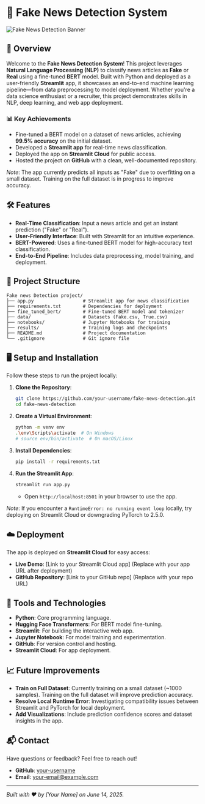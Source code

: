 # 📰 Fake News Detection System

![Fake News Detection Banner](https://img.shields.io/badge/Project-Fake%20News%20Detection-blueviolet?style=for-the-badge)

## 🚀 Overview
Welcome to the **Fake News Detection System**! This project leverages **Natural Language Processing (NLP)** to classify news articles as **Fake** or **Real** using a fine-tuned **BERT** model. Built with Python and deployed as a user-friendly **Streamlit** app, it showcases an end-to-end machine learning pipeline—from data preprocessing to model deployment. Whether you're a data science enthusiast or a recruiter, this project demonstrates skills in NLP, deep learning, and web app deployment.

### 📊 Key Achievements
- Fine-tuned a BERT model on a dataset of news articles, achieving **99.5% accuracy** on the initial dataset.
- Developed a **Streamlit app** for real-time news classification.
- Deployed the app on **Streamlit Cloud** for public access.
- Hosted the project on **GitHub** with a clean, well-documented repository.

*Note*: The app currently predicts all inputs as "Fake" due to overfitting on a small dataset. Training on the full dataset is in progress to improve accuracy.

## 🛠️ Features
- **Real-Time Classification**: Input a news article and get an instant prediction ("Fake" or "Real").
- **User-Friendly Interface**: Built with Streamlit for an intuitive experience.
- **BERT-Powered**: Uses a fine-tuned BERT model for high-accuracy text classification.
- **End-to-End Pipeline**: Includes data preprocessing, model training, and deployment.

## 📂 Project Structure
```
Fake news Detection project/
├── app.py                  # Streamlit app for news classification
├── requirements.txt        # Dependencies for deployment
├── fine_tuned_bert/        # Fine-tuned BERT model and tokenizer
├── data/                   # Datasets (Fake.csv, True.csv)
├── notebooks/              # Jupyter Notebooks for training
├── results/                # Training logs and checkpoints
├── README.md               # Project documentation
└── .gitignore              # Git ignore file
```

## 🖥️ Setup and Installation
Follow these steps to run the project locally:

1. **Clone the Repository**:
   ```bash
   git clone https://github.com/your-username/fake-news-detection.git
   cd fake-news-detection
   ```

2. **Create a Virtual Environment**:
   ```bash
   python -m venv env
   .\env\Scripts\activate  # On Windows
   # source env/bin/activate  # On macOS/Linux
   ```

3. **Install Dependencies**:
   ```bash
   pip install -r requirements.txt
   ```

4. **Run the Streamlit App**:
   ```bash
   streamlit run app.py
   ```
   - Open `http://localhost:8501` in your browser to use the app.

*Note*: If you encounter a `RuntimeError: no running event loop` locally, try deploying on Streamlit Cloud or downgrading PyTorch to 2.5.0.

## ☁️ Deployment
The app is deployed on **Streamlit Cloud** for easy access:

- **Live Demo**: [Link to your Streamlit Cloud app] (Replace with your app URL after deployment)
- **GitHub Repository**: [Link to your GitHub repo] (Replace with your repo URL)

## 🔧 Tools and Technologies
- **Python**: Core programming language.
- **Hugging Face Transformers**: For BERT model fine-tuning.
- **Streamlit**: For building the interactive web app.
- **Jupyter Notebook**: For model training and experimentation.
- **GitHub**: For version control and hosting.
- **Streamlit Cloud**: For app deployment.

## 📈 Future Improvements
- **Train on Full Dataset**: Currently training on a small dataset (~1000 samples). Training on the full dataset will improve prediction accuracy.
- **Resolve Local Runtime Error**: Investigating compatibility issues between Streamlit and PyTorch for local deployment.
- **Add Visualizations**: Include prediction confidence scores and dataset insights in the app.

## 📬 Contact
Have questions or feedback? Feel free to reach out!

- **GitHub**: [your-username](https://github.com/your-username)
- **Email**: your-email@example.com

---

*Built with ❤️ by [Your Name] on June 14, 2025.*